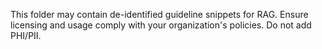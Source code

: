 This folder may contain de-identified guideline snippets for RAG.
Ensure licensing and usage comply with your organization's policies.
Do not add PHI/PII.
